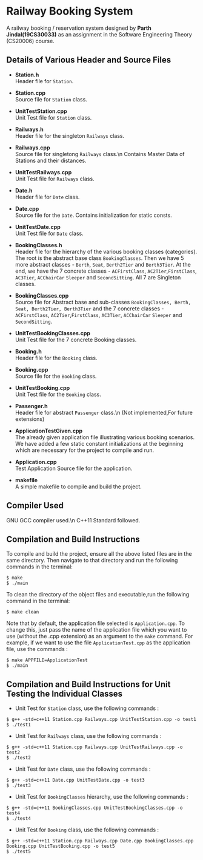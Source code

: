 <!-- CS20006 Assignment 
README.md
@author Parth Jindal(19CS30033) -->

# Railway Booking System

A railway booking / reservation system designed by **Parth Jindal(19CS30033)** as an assignment in the Software Engineering Theory (CS20006) course.

## Details of Various Header and Source Files

- **Station.h**  
Header file for `Station`.

- **Station.cpp**  
Source file for `Station` class.

- **UnitTestStation.cpp**  
Unit Test file for `Station` class.

- **Railways.h**  
Header file for the singleton `Railways` class.

- **Railways.cpp**  
Source file for singletong `Railways` class.\n
Contains Master Data of Stations and their distances.

- **UnitTestRailways.cpp**  
Unit Test file for `Railways` class.

- **Date.h**  
Header file for `Date` class.

- **Date.cpp**  
Source file for the `Date`.
Contains initialization for static consts.

- **UnitTestDate.cpp**  
Unit Test file for `Date` class.

- **BookingClasses.h**  
Header file for the hierarchy of the various booking classes (categories). The root is the abstract base class `BookingClasses`. Then we have 5 more abstract classes - `Berth`, `Seat`, `Berth2Tier` and `Berth3Tier`. At the end, we have the 7 concrete classes - `ACFirstClass`, `AC2Tier`,`FirstClass`, `AC3Tier`, `ACChairCar` `Sleeper` and `SecondSitting`. All 7 are Singleton classes.

- **BookingClasses.cpp**  
Source file for Abstract base and sub-classes `BookingClasses, Berth, Seat, Berth2Tier, Berth3Tier` and the 7 concrete classes - `ACFirstClass`, `AC2Tier`,`FirstClass`, `AC3Tier`, `ACChairCar` `Sleeper` and `SecondSitting`.

- **UnitTestBookingClasses.cpp**  
Unit Test file for the 7 concrete Booking classes.

- **Booking.h**  
Header file for the `Booking` class. 

- **Booking.cpp**  
Source file for the `Booking` class.

- **UnitTestBooking.cpp**  
Unit Test file for the `Booking` class.

- **Passenger.h**  
Header file for abstract `Passenger` class.\n
(Not implemented,For future extensions)

- **ApplicationTestGiven.cpp**  
The already given application file illustrating various booking scenarios. We have added a few static constant initializations at the beginning which are necessary for the project to compile and run.

- **Application.cpp**  
Test Application Source file for the application.

- **makefile**  
A simple makefile to compile and build the project.

## Compiler Used

GNU GCC compiler used.\n
C++11 Standard followed.


## Compilation and Build Instructions

To compile and build the project, ensure all the above listed files are in the same directory. Then navigate to that directory and run the following commands in the terminal:

```shell
$ make
$ ./main
```
To clean the directory of the object files and executable,run the following command in the terminal:

```shell
$ make clean
```

Note that by default, the application file selected is `Application.cpp`. To change this, just pass the name of the application file which you want to use (without the .cpp extension) as an argument to the `make` command. For example, if we want to use the file `ApplicationTest.cpp` as the application file, use the commands :

```shell
$ make APPFILE=ApplicationTest
$ ./main
```

## Compilation and Build Instructions for Unit Testing the Individual Classes

- Unit Test for `Station` class, use the following commands :   

```shell
$ g++ -std=c++11 Station.cpp Railways.cpp UnitTestStation.cpp -o test1
$ ./test1
```

- Unit Test for `Railways` class, use the following commands :  

```shell
$ g++ -std=c++11 Station.cpp Railways.cpp UnitTestRailways.cpp -o test2
$ ./test2
```

- Unit Test for `Date` class, use the following commands :  

```shell
$ g++ -std=c++11 Date.cpp UnitTestDate.cpp -o test3
$ ./test3
```

- Unit Test for `BookingClasses` hierarchy, use the following commands :  

```shell
$ g++ -std=c++11 BookingClasses.cpp UnitTestBookingClasses.cpp -o test4
$ ./test4
```

- Unit Test for `Booking` class, use the following commands :

```shell
$ g++ -std=c++11 Station.cpp Railways.cpp Date.cpp BookingClasses.cpp Booking.cpp UnitTestBooking.cpp -o test5
$ ./test5
```